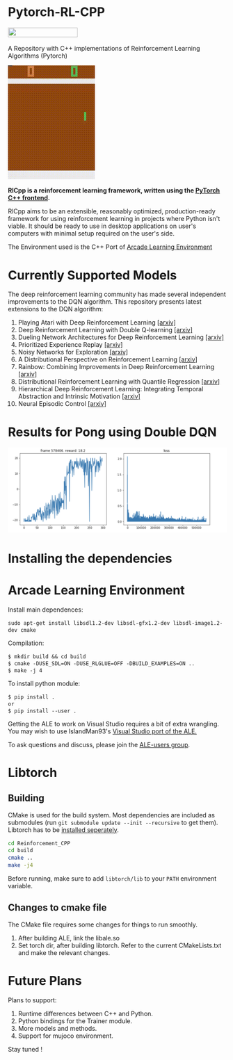 # Pytorch-RL-CPP
<img width="160px" height="22px" href="https://github.com/pytorch/pytorch" src="https://pp.userapi.com/c847120/v847120960/82b4/xGBK9pXAkw8.jpg"> 

A Repository with C++ implementations of Reinforcement Learning Algorithms (Pytorch)
 

<img src="/assets/pong_dqn.gif?raw=true" width="200">

**RlCpp is a reinforcement learning framework, written using the [PyTorch C++ frontend](https://pytorch.org/cppdocs/frontend.html).**

RlCpp aims to be an extensible, reasonably optimized, production-ready framework for using reinforcement learning in projects where Python isn't viable. It should be ready to use in desktop applications on 
user's computers with minimal setup required on the user's side.

The Environment used is the C++ Port of [Arcade Learning Environment](https://github.com/mgbellemare/Arcade-Learning-Environment) 

# Currently Supported Models
The deep reinforcement learning community has made several independent improvements to the DQN algorithm. This repository presents latest extensions to the DQN algorithm: 

  1. Playing Atari with Deep Reinforcement Learning [[arxiv]](https://www.cs.toronto.edu/~vmnih/docs/dqn.pdf)
  2. Deep Reinforcement Learning with Double Q-learning [[arxiv]](https://arxiv.org/abs/1509.06461) 
  3. Dueling Network Architectures for Deep Reinforcement Learning [[arxiv]](https://arxiv.org/abs/1511.06581) 
  4. Prioritized Experience Replay [[arxiv]](https://arxiv.org/abs/1511.05952) 
  5. Noisy Networks for Exploration [[arxiv]](https://arxiv.org/abs/1706.10295) 
  6. A Distributional Perspective on Reinforcement Learning [[arxiv]](https://arxiv.org/pdf/1707.06887.pdf) 
  7. Rainbow: Combining Improvements in Deep Reinforcement Learning [[arxiv]](https://arxiv.org/abs/1710.02298)
  8. Distributional Reinforcement Learning with Quantile Regression [[arxiv]](https://arxiv.org/pdf/1710.10044.pdf) 
  9. Hierarchical Deep Reinforcement Learning: Integrating Temporal Abstraction and Intrinsic Motivation  [[arxiv]](https://arxiv.org/abs/1604.06057)
  10. Neural Episodic Control [[arxiv]](https://arxiv.org/pdf/1703.01988.pdf) 

# Results for Pong using Double DQN
<img src="/assets/dqn_pong_results.png" width="600">


# Installing the dependencies

# Arcade Learning Environment

Install main dependences:
```
sudo apt-get install libsdl1.2-dev libsdl-gfx1.2-dev libsdl-image1.2-dev cmake
```

Compilation:

```
$ mkdir build && cd build
$ cmake -DUSE_SDL=ON -DUSE_RLGLUE=OFF -DBUILD_EXAMPLES=ON ..
$ make -j 4
```

To install python module:

```
$ pip install .
or
$ pip install --user .
```

Getting the ALE to work on Visual Studio requires a bit of extra wrangling. You may wish to use IslandMan93's [Visual Studio port of the ALE.](https://github.com/Islandman93/Arcade-Learning-Environment)

To ask questions and discuss, please join the [ALE-users group](https://groups.google.com/forum/#!forum/arcade-learning-environment).

# Libtorch

## Building
CMake is used for the build system. 
Most dependencies are included as submodules (run `git submodule update --init --recursive` to get them).
Libtorch has to be [installed seperately](https://pytorch.org/cppdocs/installing.html).

```bash
cd Reinforcement_CPP
cd build
cmake ..
make -j4
```

Before running, make sure to add `libtorch/lib` to your `PATH` environment variable.

## Changes to cmake file

The CMake file requires some changes for things to run smoothly.
1. After building ALE, link the libale.so
2. Set torch dir, after building libtorch.
Refer to the current CMakeLists.txt and make the relevant changes.

# Future Plans
Plans to support:
1. Runtime differences between C++ and Python.
2. Python bindings for the Trainer module.
3. More models and methods.
4. Support for mujoco environment.

Stay tuned !



